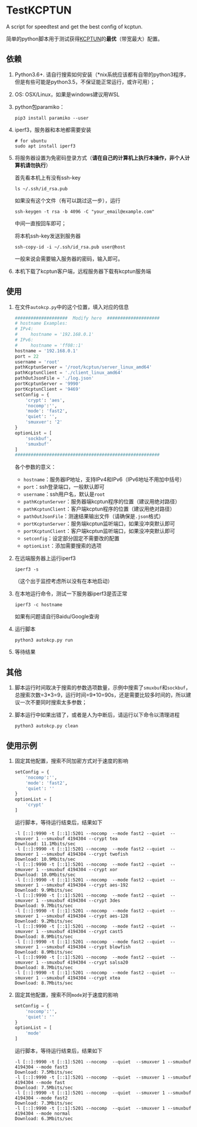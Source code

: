 # TestKCPTUN
A script for speedtest and get the best config of kcptun.

简单的python脚本用于测试获得[KCPTUN](https://github.com/xtaci/kcptun)的**最优**（带宽最大）配置。

## 依赖

1. Python3.6+. 请自行搜索如何安装（*nix系统应该都有自带的python3程序，但是有些可能是python3.5，不保证能正常运行，或许可用）；

2. OS: OSX/Linux，如果是windows建议用WSL

3. python包paramiko：

   ```shell
   pip3 install paramiko --user
   ```

4. iperf3，服务器和本地都需要安装

   ```shell
   # for ubuntu
   sudo apt install iperf3
   ```

5. 将服务器设置为免密码登录方式（**请在自己的计算机上执行本操作，非个人计算机请勿执行**）

   首先看本机上有没有ssh-key

   ```shell
   ls ~/.ssh/id_rsa.pub
   ```

   如果没有这个文件（有可以跳过这一步），运行

   ```shell
   ssh-keygen -t rsa -b 4096 -C "your_email@example.com"
   ```

   中间一直按回车即可；

   将本机ssh-key发送到服务器

   ```shell
   ssh-copy-id -i ~/.ssh/id_rsa.pub user@host
   ```

   一般来说会需要输入服务器的密码，输入即可。

6. 本机下载了kcptun客户端，远程服务器下载有kcptun服务端

## 使用

1. 在文件`autokcp.py`中的这个位置，填入对应的信息

   ```python
   ####################  Modify here  ####################
   # hostname Examples:
   # IPv4:
   #     hostname = '192.168.0.1'
   # IPv6:
   #     hostname = 'ff08::1'
   hostname = '192.168.0.1'
   port = 22
   username = 'root'
   pathKcptunServer = '/root/kcptun/server_linux_amd64'
   pathKcptunClient = './client_linux_amd64'
   pathOutJsonFile = './log.json'
   portKcptunServer = '9990'
   portKcptunClient = '9469'
   setConfig = {
       'crypt': 'aes',
       'nocomp':'',
       'mode': 'fast2',
       'quiet': '',
       'smuxver': '2'
   }
   optionList = [
       'sockbuf',
       'smuxbuf'
   ]
   #######################################################
   ```

   各个参数的意义：

   - `hostname`：服务器IP地址，支持IPv4和IPv6（IPv6地址不用加中括号）
   - `port`：ssh登录端口，一般默认即可
   - `username`：ssh用户名，默认是`root`
   - `pathKcptunServer`：服务器端kcptun程序的位置（建议用绝对路径）
   - `pathKcptunClient`：客户端kcptun程序的位置（建议用绝对路径）
   - `pathOutJsonFile`：测速结果输出文件（请确保是`.json`格式）
   - `portKcptunServer`：服务端kcptun监听端口，如果没冲突默认即可
   - `portKcptunClient`：客户端kcptun监听端口，如果没冲突默认即可
   - `setconfig`：设定部分固定不需要改的配置
   - `optionList`：添加需要搜索的选项

2. 在远端服务器上运行iperf3

   ```shell
   iperf3 -s
   ```

   （这个出于监控考虑所以没有在本地启动）

3. 在本地运行命令，测试一下服务器iperf3是否正常

   ```shell
   iperf3 -c hostname
   ```

   如果有问题请自行Baidu/Google查询

4. 运行脚本

   ```shell
   python3 autokcp.py run
   ```

5. 等待结果

## 其他

1. 脚本运行时间取决于搜索的参数选项数量，示例中搜索了`smuxbuf`和`sockbuf`，总搜索次数=3\*3=9，运行时间=9\*10=90s，还是需要比较多时间的，所以建议一次不要同时搜索太多参数；

2. 脚本运行中如果出错了，或者是人为中断后，请运行以下命令以清理进程

   ```shell
   python3 autokcp.py clean
   ```

## 使用示例

1. 固定其他配置，搜索不同加密方式对于速度的影响

   ```python
   setConfig = {
       'nocomp':'',
       'mode': 'fast2',
       'quiet': ''
   }
   optionList = [
       'crypt'
   ]
   ```

   运行脚本，等待运行结束后，结果如下

   ```shell
   -l [::]:9990 -t [::1]:5201 --nocomp  --mode fast2 --quiet  --smuxver 1 --smuxbuf 4194304 --crypt tea
   Download: 11.1Mbits/sec
   -l [::]:9990 -t [::1]:5201 --nocomp  --mode fast2 --quiet  --smuxver 1 --smuxbuf 4194304 --crypt twofish
   Download: 10.9Mbits/sec
   -l [::]:9990 -t [::1]:5201 --nocomp  --mode fast2 --quiet  --smuxver 1 --smuxbuf 4194304 --crypt xor
   Download: 10.0Mbits/sec
   -l [::]:9990 -t [::1]:5201 --nocomp  --mode fast2 --quiet  --smuxver 1 --smuxbuf 4194304 --crypt aes-192
   Download: 9.9Mbits/sec
   -l [::]:9990 -t [::1]:5201 --nocomp  --mode fast2 --quiet  --smuxver 1 --smuxbuf 4194304 --crypt 3des
   Download: 9.7Mbits/sec
   -l [::]:9990 -t [::1]:5201 --nocomp  --mode fast2 --quiet  --smuxver 1 --smuxbuf 4194304 --crypt aes-128
   Download: 9.2Mbits/sec
   -l [::]:9990 -t [::1]:5201 --nocomp  --mode fast2 --quiet  --smuxver 1 --smuxbuf 4194304 --crypt cast5
   Download: 8.9Mbits/sec
   -l [::]:9990 -t [::1]:5201 --nocomp  --mode fast2 --quiet  --smuxver 1 --smuxbuf 4194304 --crypt blowfish
   Download: 8.9Mbits/sec
   -l [::]:9990 -t [::1]:5201 --nocomp  --mode fast2 --quiet  --smuxver 1 --smuxbuf 4194304 --crypt salsa20
   Download: 8.7Mbits/sec
   -l [::]:9990 -t [::1]:5201 --nocomp  --mode fast2 --quiet  --smuxver 1 --smuxbuf 4194304 --crypt xtea
   Download: 8.7Mbits/sec
   ```

2. 固定其他配置，搜索不同`mode`对于速度的影响

   ```python
   setConfig = {
       'nocomp':'',
       'quiet': ''
   }
   optionList = [
       'mode'
   ]
   ```

   运行脚本，等待运行结束后，结果如下

   ```shell
   -l [::]:9990 -t [::1]:5201 --nocomp  --quiet  --smuxver 1 --smuxbuf 4194304 --mode fast3
   Download: 7.5Mbits/sec
   -l [::]:9990 -t [::1]:5201 --nocomp  --quiet  --smuxver 1 --smuxbuf 4194304 --mode fast
   Download: 7.5Mbits/sec
   -l [::]:9990 -t [::1]:5201 --nocomp  --quiet  --smuxver 1 --smuxbuf 4194304 --mode fast2
   Download: 7.3Mbits/sec
   -l [::]:9990 -t [::1]:5201 --nocomp  --quiet  --smuxver 1 --smuxbuf 4194304 --mode normal
   Download: 6.3Mbits/sec
   ```

   

